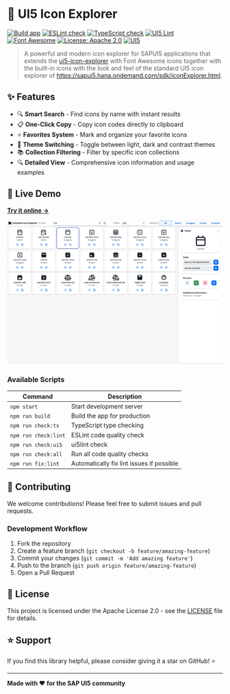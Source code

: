 # 🎨 UI5 Icon Explorer

[![Build app](https://github.com/mariokernich/ui5-icon-explorer/workflows/Build%20app/badge.svg)](https://github.com/mariokernich/ui5-icon-explorer/actions?query=workflow%3A%22Build+app%22)
[![ESLint check](https://github.com/mariokernich/ui5-icon-explorer/workflows/ESLint%20check/badge.svg)](https://github.com/mariokernich/ui5-icon-explorer/actions?query=workflow%3A%22ESLint+check%22)
[![TypeScript check](https://github.com/mariokernich/ui5-icon-explorer/workflows/TypeScript%20check/badge.svg)](https://github.com/mariokernich/ui5-icon-explorer/actions?query=workflow%3A%22TypeScript+check%22)
[![UI5 Lint](https://github.com/mariokernich/ui5-icon-explorer/workflows/UI5%20Lint%20check/badge.svg)](https://github.com/mariokernich/ui5-icon-explorer/actions?query=workflow%3A%22UI5+Lint%22)
[![Font Awesome](https://img.shields.io/badge/FontAwesome-7.0.0-blue.svg)](https://fontawesome.com/)
[![License: Apache 2.0](https://img.shields.io/badge/License-Apache%202.0-blue.svg)](https://opensource.org/licenses/Apache-2.0)
[![UI5](https://img.shields.io/badge/UI5-Latest-orange.svg)](https://sapui5.hana.ondemand.com/)

> A powerful and modern icon explorer for SAPUI5 applications that extends the [ui5-icon-explorer](https://github.com/mariokernich/ui5-icon-explorer) with Font Awesome icons together with the built-in icons with the look and feel of the standard UI5 icon explorer of https://sapui5.hana.ondemand.com/sdk/iconExplorer.html.

## ✨ Features

- 🔍 **Smart Search** - Find icons by name with instant results
- 📋 **One-Click Copy** - Copy icon codes directly to clipboard
- ⭐ **Favorites System** - Mark and organize your favorite icons
- 🎨 **Theme Switching** - Toggle between light, dark and contrast themes
- 📚 **Collection Filtering** - Filter by specific icon collections
- 🔍 **Detailed View** - Comprehensive icon information and usage examples

## 🚀 Live Demo

**[Try it online →](https://ie.kernich.de)**

![Screenshot](./screenshot.png)

### Available Scripts

| Command              | Description                                                    |
| -------------------- | -------------------------------------------------------------- |
| `npm start`          | Start development server  |
| `npm run build`      | Build the app for production                               |
| `npm run check:ts`   | TypeScript type checking                                       |
| `npm run check:lint` | ESLint code quality check                                      |
| `npm run check:ui5`  | ui5lint check                                                  |
| `npm run check:all`  | Run all code quality checks                                    |
| `npm run fix:lint`   | Automatically fix lint issues if possible                      |

## 🤝 Contributing

We welcome contributions! Please feel free to submit issues and pull requests.

### Development Workflow

1. Fork the repository
2. Create a feature branch (`git checkout -b feature/amazing-feature`)
3. Commit your changes (`git commit -m 'Add amazing feature'`)
4. Push to the branch (`git push origin feature/amazing-feature`)
5. Open a Pull Request

## 📄 License

This project is licensed under the Apache License 2.0 - see the [LICENSE](LICENSE) file for details.

## ⭐ Support

If you find this library helpful, please consider giving it a star on GitHub! ⭐

---

**Made with ❤️ for the SAP UI5 community**